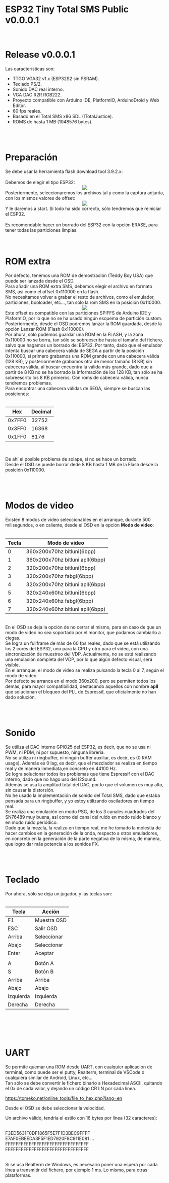 # ESP32 Tiny Total SMS Public v0.0.0.1
<br>
<h1>Release v0.0.0.1</h1>
Las características son:
<ul>
 <li>TTGO VGA32 v1.x (ESP32S2 sin PSRAM).</li>
 <li>Teclado PS/2.</li>
 <li>Sonido DAC real interno.</li>
 <li>VGA DAC R2R RGB222.</li>
 <li>Proyecto compatible con Arduino IDE, PlatformIO, ArduinoDroid y Web Editor.</li>
 <li>60 fps reales.</li>
 <li>Basado en el Total SMS x86 SDL (ITotalJustice).</li>
 <li>ROMS de hasta 1 MB (1048576 bytes).</li>
</ul>


<br><br>
<h1>Preparación</h1>
Se debe usar la herramienta flash download tool 3.9.2.x:<br><br>
Debemos de elegir el tipo ESP32:
<center><img src='https://raw.githubusercontent.com/rpsubc8/ESP32TinyTotalSMSPublic/main/preview/flash00.gif'></center>
Posteriormente, seleccionaremos los archivos tal y como la captura adjunta, con los mismos valores de offset:
<center><img src='https://raw.githubusercontent.com/rpsubc8/ESP32TinyTotalSMSPublic/main/preview/flash01.gif'></center>
Y le daremos a start. Si todo ha sido correcto, sólo tendremos que reiniciar el ESP32. 
<br><br>
Es recomendable hacer un borrado del ESP32 con la opción ERASE, para tener todas las particiones limpias.<br>
<br><br>


<h1>ROM extra</h1>
Por defecto, tenemos una ROM de demostración (Teddy Boy USA) que puede ser lanzada desde el OSD.<br>
Para añadir una ROM extra SMS, debemos elegir el archivo en formato SMS, así como el offset 0x110000 en la flash.<br>
No necesitamos volver a grabar el resto de archivos, como el emulador, particiones, booloader, etc..., tan sólo la rom SMS en la posición 0x110000.
<center><img src='https://raw.githubusercontent.com/rpsubc8/ESP32TinyTotalSMSPublic/main/preview/extrom.gif'></center>
Este offset es compatible con las particiones SPIFFS de Arduino IDE y PlaformIO, por lo que no se ha usado ningún esquema de partición custom.
Posteriormente, desde el OSD podremos lanzar la ROM guardada, desde la opción Lanzar ROM (Flash 0x110000).<br>
Por ahora, sólo podemos guardar una ROM en la FLASH, y la zona 0x110000 no se borra, tan sólo se sobreescribe hasta el tamaño del fichero, salvo que hagamos un borrado del ESP32. Por tanto, dado que el emulador intenta buscar una cabecera válida de SEGA a partir de la posición 0x110000, si primero grabamos una ROM grande con una cabecera válida (128 KB), y posteriormente grabamos otra de menor tamaño (8 KB) sin cabecera válida, al buscar encuentra la válida más grande, dado que a
partir de 8 KB no se ha borrado la información de los 128 KB, tan sólo se ha sobreescrito los 8 KB primeros. Con roms de cabecera válida, nunca tendremos problemas.<br>
Para encontrar una cabecera válidas de SEGA, siempre se buscan las posiciones:<br><br>

| Hex    | Decimal |
| ------ | ------- |
| 0x7FF0 | 32752   |
| 0x3FF0 | 16368   |
| 0x1FF0 | 8176    |

<br>

De ahí el posible problema de solape, si no se hace un borrado.<br>
Desde el OSD se puede borrar dede 8 KB hasta 1 MB de la Flash desde la posición 0x110000.



<br><br>
<h1>Modos de video</h1>
Existen 8 modos de video seleccionables en el arranque, durante 500 milisegundos, o en caliente, desde el OSD en la opción <b>Modo de video</b>:<br><br>

| Tecla | Modo de video                      |
| ----- | -----------------------------------|
|   0   | 360x200x70hz bitluni(6bpp)         |
|   1   | 360x200x70hz bitluni apll(6bpp)    |
|   2   | 320x200x70hz bitluni(6bpp)         |
|   3   | 320x200x70hz fabgl(6bpp)           |
|   4   | 320x200x70hz bitluni apll(6bpp)    |
|   5   | 320x240x60hz bitluni(6bpp)         |
|   6   | 320x240x60hz fabgl(6bpp)           |
|   7   | 320x240x60hz bitluni apll(6bpp)    |
<br>
En el OSD se deja la opción de no cerrar el mismo, para en caso de que un modo de video no sea soportado por el monitor, que podamos cambiarlo a ciegas.<br>
Se logra un fullframe de más de 60 fps reales, dado que se está utilizando los 2 cores del ESP32, uno para la CPU y otro para el video, con una 
sincronización de muestreo del VDP. Actualmente, no se está realizando una emulación completa del VDP, por lo que algún defecto visual, será visible.

<br>
En el arranque, el modo de video se realiza pulsando la tecla 0 al 7, según el modo de video.<br>
Por defecto se arranca en el modo 360x200, pero se permiten todos los demás, para mayor compatibilidad, destacando aquellos con nombre <b>apll</b> que solucionan
el bloqueo del PLL de Espressif, que oficialmente no han dado solución.

<br><br>
<h1>Sonido</h1>
Se utiliza el DAC interno GPIO25 del ESP32, es decir, que no se usa ni PWM, ni PDM, ni por supuesto, ninguna librería.<br>
No se utiliza ni ringbuffer, ni ningún buffer auxiliar, es decir, es (0 RAM usage). Además es 0 lag, es decir, que el mezclador se realiza en tiempo real y
de manera inmediata,en concreto en 44100 Hz.<br>
Se logra solucionar todos los problemas que tiene Espressif con el DAC interno, dado que no hago uso del I2Sound.<br>
Además se usa la amplitud total del DAC, por lo que el volumen es muy alto, sin causar la distorsión.<br>
No he usado la implementación de sonido del Total SMS, dado que estaba pensada para un ringbuffer, y yo estoy utilizando osciladores en tiempo real.<br>
Se realiza una emulación en modo PSG, de los 3 canales cuadrados del SN76489 muy buena, así como del canal del ruido en modo ruido blanco y en modo ruido periódico.<br>
Dado que la mezcla, la realizo en tiempo real, me he tomado la molestia de hacer cambios en la generación de la onda, respecto a otros emuladores, en concreto en 
la generación de la parte negativa de la misma, de manera, que logro dar más potencia a los sonidos FX.<br>

<br><br>
<h1>Teclado</h1>
Por ahora, sólo se deja un jugador, y las teclas son:<br><br>

| Tecla     | Acción      |
| --------- | ------------|
|  F1       | Muestra OSD |
|  ESC      | Salir OSD   |
| Arriba    | Seleccionar |
| Abajo     | Seleccionar |
| Enter     | Aceptar     |
|           |             |
|  A        | Botón A     |
|  S        | Botón B     |
| Arriba    | Arriba      |
| Abajo     | Abajo       |
| Izquierda | Izquierda   |
| Derecha   | Derecha     |
<br>



<br><br>
<h1>UART</h1>
Se permite quemar una ROM desde UART, con cualquier aplicación de terminal, como puede ser el putty, Realterm, terminal de VSCode o cualquiera similar de 
Android, Linux, etc...<br>
Tan sólo se debe convertir le fichero binario a Hexadecimal ASCII, quitando el 0x de cada valor, y dejando un código CR LN por cada línea.

https://tomeko.net/online_tools/file_to_hex.php?lang=en

Desde el OSD se debe seleccionar la velocidad.

Un archivo válido, tendría el estilo con 16 bytes por línea (32 caracteres):<br><br>

F3ED5631F0DF1865F5E7F1D3BEC9FFFF
E7AF0EBEEDA3F5F1ED7920F8C911E081
...
FFFFFFFFFFFFFFFFFFFFFFFFFFFFFFFF
FFFFFFFFFFFFFFFFFFFFFFFFFFFFFFFF

<br>
Si se usa Realterm de Windows, es necesario poner una espera por cada línea a transmitir del fichero, por ejemplo 1 ms. Lo mismo, para otras plataformas.
